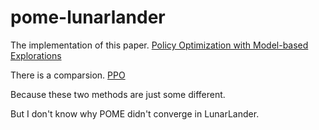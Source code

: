 # pome-lunarlander
The implementation of this paper. [Policy Optimization with Model-based Explorations](https://ojs.aaai.org/index.php/AAAI/article/view/4392)


There is a comparsion. [PPO](https://arxiv.org/abs/1707.06347)


Because these two methods are just some different.


But I don't know why POME didn't converge in LunarLander.
